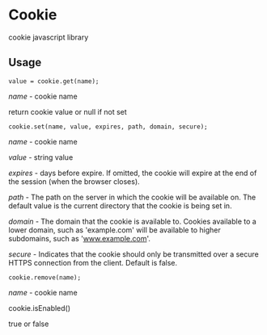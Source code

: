 Cookie
======

cookie javascript library


Usage
-----

`value = cookie.get(name);`

*name* - cookie name

return cookie value or null if not set


`cookie.set(name, value, expires, path, domain, secure);`

*name* - cookie name

*value* - string value

*expires* - days before expire. If omitted, the cookie will expire at the end of the session (when the browser closes). 

*path* - The path on the server in which the cookie will be available on. The default value is the current directory that the cookie is being set in. 

*domain* - The domain that the cookie is available to. Cookies available to a lower domain, such as 'example.com' will be available to higher subdomains, such as 'www.example.com'.

*secure* - Indicates that the cookie should only be transmitted over a secure HTTPS connection from the client. Default is false.


`cookie.remove(name);`

*name* - cookie name


cookie.isEnabled()

true or false
